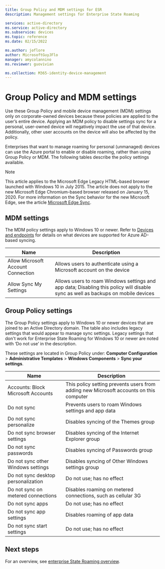 ```yaml
---
title: Group Policy and MDM settings for ESR
description: Management settings for Enterprise State Roaming

services: active-directory
ms.service: active-directory
ms.subservice: devices
ms.topic: reference
ms.date: 02/15/2022

ms.author: joflore
author: MicrosoftGuyJFlo
manager: amycolannino
ms.reviewer: guovivian

ms.collection: M365-identity-device-management
---
```

# Group Policy and MDM settings

Use these Group Policy and mobile device management (MDM) settings only on corporate-owned devices because these policies are applied to the user’s entire device. Applying an MDM policy to disable settings sync for a personal, user-owned device will negatively impact the use of that device. Additionally, other user accounts on the device will also be affected by the policy.

Enterprises that want to manage roaming for personal (unmanaged) devices can use the Azure portal to enable or disable roaming, rather than using Group Policy or MDM.
The following tables describe the policy settings available.

> [!NOTE]
> This article applies to the Microsoft Edge Legacy HTML-based browser launched with Windows 10 in July 2015. The article does not apply to the new Microsoft Edge Chromium-based browser released on January 15, 2020. For more information on the Sync behavior for the new Microsoft Edge, see the article [Microsoft Edge Sync](/deployedge/microsoft-edge-enterprise-sync).

## MDM settings

The MDM policy settings apply to Windows 10 or newer. Refer to [Devices and endpoints](enterprise-state-roaming-windows-settings-reference.md) for details on what devices are supported for Azure AD-based syncing.

| Name | Description |
| --- | --- |
| Allow Microsoft Account Connection |Allows users to authenticate using a Microsoft account on the device |
| Allow Sync My Settings |Allows users to roam Windows settings and app data; Disabling this policy will disable sync as well as backups on mobile devices |

## Group Policy settings

The Group Policy settings apply to Windows 10 or newer devices that are joined to an Active Directory domain. The table also includes legacy settings that would appear to manage sync settings. Legacy settings that don't work for Enterprise State Roaming for Windows 10 or newer are noted with ‘Do not use’ in the description.

These settings are located in Group Policy under: **Computer Configuration** > **Administrative Templates** > **Windows Components** > **Sync your settings**.

| Name | Description |
| --- | --- |
| Accounts: Block Microsoft Accounts |This policy setting prevents users from adding new Microsoft accounts on this computer |
| Do not sync |Prevents users to roam Windows settings and app data |
| Do not sync personalize |Disables syncing of the Themes group |
| Do not sync browser settings |Disables syncing of the Internet Explorer group |
| Do not sync passwords |Disables syncing of Passwords group |
| Do not sync other Windows settings |Disables syncing of Other Windows settings group |
| Do not sync desktop personalization |Do not use; has no effect |
| Do not sync on metered connections |Disables roaming on metered connections, such as cellular 3G |
| Do not sync apps |Do not use; has no effect |
| Do not sync app settings |Disables roaming of app data |
| Do not sync start settings |Do not use; has no effect |

## Next steps

For an overview, see [enterprise State Roaming overview](enterprise-state-roaming-overview.md).
